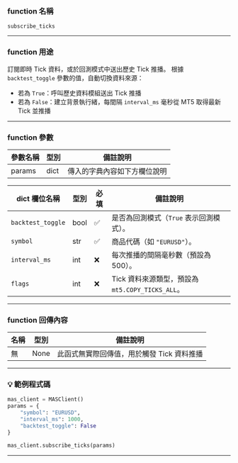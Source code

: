 ### function 名稱

`subscribe_ticks`

---

### function 用途

訂閱即時 Tick 資料，或於回測模式中送出歷史 Tick 推播。 
根據 `backtest_toggle` 參數的值，自動切換資料來源：

- 若為 `True`：呼叫歷史資料模組送出 Tick 推播  
- 若為 `False`：建立背景執行緒，每間隔 `interval_ms` 毫秒從 MT5 取得最新 Tick 並推播

---

### function 參數

| 參數名稱 | 型別 | 備註說明 |
|----------|------|----------|
| params   | dict | 傳入的字典內容如下方欄位說明 |

| dict 欄位名稱      | 型別   |  必填 | 備註說明                                 |
|--------------------|-------|------|-----------------------------------------|
| `backtest_toggle`  | bool  | ✅  | 是否為回測模式（`True` 表示回測模式）。      |
| `symbol`           | str   | ✅  | 商品代碼（如 `"EURUSD"`）。                 |
| `interval_ms`      | int   | ❌  | 每次推播的間隔毫秒數（預設為 500）。         |
| `flags`            | int   | ❌   | Tick 資料來源類型，預設為 `mt5.COPY_TICKS_ALL`。     |

---

### function 回傳內容

| 名稱   | 型別 | 備註說明             |
|--------|------|----------------------|
| 無     | None | 此函式無實際回傳值，用於觸發 Tick 資料推播 |

---

### 💡 範例程式碼

```python
mas_client = MASClient()
params = {
    "symbol": "EURUSD",
    "interval_ms": 1000,
    "backtest_toggle": False
}

mas_client.subscribe_ticks(params)
```
---